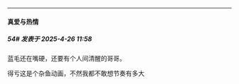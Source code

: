 ﻿
*****

####  真爱与热情  
##### 54#       发表于 2025-4-26 11:58

蓝毛还在嘴硬，还要有个人间清醒的哥哥。

得亏这是个杂鱼动画，不然我都不敢想节奏有多大

